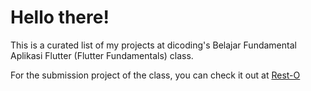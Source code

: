# Hello there!

This is a curated list of my projects at dicoding's Belajar Fundamental Aplikasi Flutter (Flutter Fundamentals) class.

For the submission project of the class, you can check it out at [Rest-O](https://github.com/TjandraD/rest-o)
